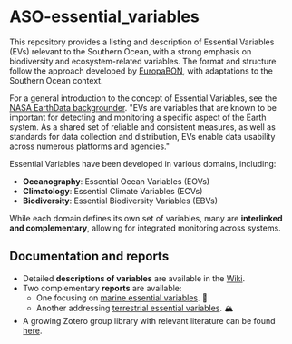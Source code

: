 # ASO-essential_variables

This repository provides a listing and description of Essential Variables (EVs) relevant to the Southern Ocean, with a strong emphasis on biodiversity and ecosystem-related variables. The format and structure follow the approach developed by [EuropaBON](https://github.com/EuropaBON/EBV-Descriptions/wiki), with adaptations to the Southern Ocean context.

For a general introduction to the concept of Essential Variables, see the [NASA EarthData backgrounder](https://www.earthdata.nasa.gov/learn/backgrounders/essential-variables). "EVs are variables that are known to be important for detecting and monitoring a specific aspect of the Earth system. As a shared set of reliable and consistent measures, as well as standards for data collection and distribution, EVs enable data usability across numerous platforms and agencies."

Essential Variables have been developed in various domains, including:

- **Oceanography**: Essential Ocean Variables (EOVs)
- **Climatology**: Essential Climate Variables (ECVs)
- **Biodiversity**: Essential Biodiversity Variables (EBVs)

While each domain defines its own set of variables, many are **interlinked and complementary**, allowing for integrated monitoring across systems.

## Documentation and reports
- Detailed **descriptions of variables** are available in the [Wiki](https://github.com/biodiversity-aq/SO-essential_variables/wiki).
- Two complementary **reports** are available:
  - One focusing on [marine essential variables](https://zenodo.org/records/15799169). 🌊
  - Another addressing [terrestrial essential variables](https://zenodo.org/records/13730496). 🏔️
- A growing Zotero group library with relevant literature can be found [here](https://www.zotero.org/groups/5073939/essential_variablessouthernocean).
